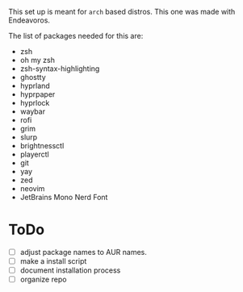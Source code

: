 This set up is meant for `arch` based distros. This one was made with Endeavoros.

The list of packages needed for this are:

- zsh
- oh my zsh
- zsh-syntax-highlighting
- ghostty
- hyprland
- hyprpaper
- hyprlock
- waybar
- rofi
- grim
- slurp
- brightnessctl
- playerctl
- git
- yay
- zed
- neovim
- JetBrains Mono Nerd Font

# ToDo
- [ ] adjust package names to AUR names. 
- [ ] make a install script
- [ ] document installation process
- [ ] organize repo
